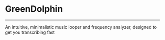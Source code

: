 # GreenDolphin

---

An intuitive, minimalistic music looper and frequency analyzer, designed to get you transcribing fast
